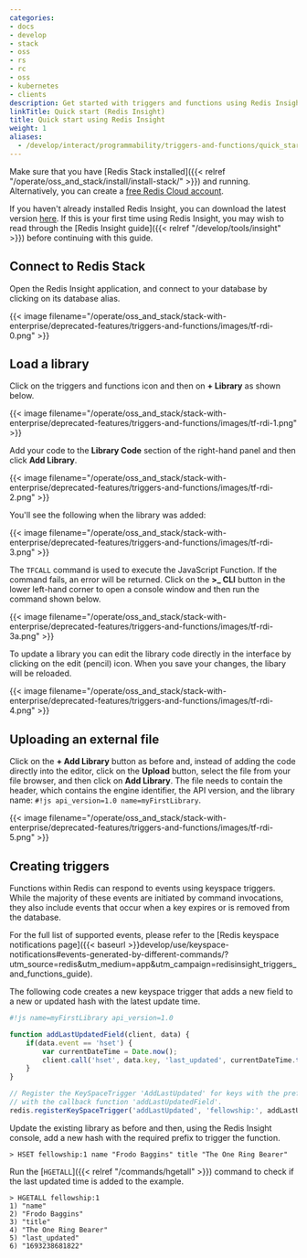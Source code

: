 ```yaml
---
categories:
- docs
- develop
- stack
- oss
- rs
- rc
- oss
- kubernetes
- clients
description: Get started with triggers and functions using Redis Insight
linkTitle: Quick start (Redis Insight)
title: Quick start using Redis Insight
weight: 1
aliases:
  - /develop/interact/programmability/triggers-and-functions/quick_start_cli/
---
```


Make sure that you have [Redis Stack installed]({{< relref "/operate/oss_and_stack/install/install-stack/" >}}) and running. Alternatively, you can create a [free Redis Cloud account](https://redis.com/try-free/?utm_source=redisio&utm_medium=referral&utm_campaign=2023-09-try_free&utm_content=cu-redis_cloud_users).

If you haven't already installed Redis Insight, you can download the latest version [here](https://redis.com/redis-enterprise/redis-insight/?_ga=2.232184223.127667221.1704724457-86137583.1685485233&_gl=1*1gygred*_ga*ODYxMzc1ODMuMTY4NTQ4NTIzMw..*_ga_8BKGRQKRPV*MTcwNDkyMzExMC40MDEuMS4xNzA0OTI3MjQ2LjUyLjAuMA..*_gcl_au*MTQzODY1OTU4OS4xNzAxMTg0MzY0). If this is your first time using Redis Insight, you may wish to read through the [Redis Insight guide]({{< relref "/develop/tools/insight" >}}) before continuing with this guide.

## Connect to Redis Stack

Open the Redis Insight application, and connect to your database by clicking on its database alias.

{{< image filename="/operate/oss_and_stack/stack-with-enterprise/deprecated-features/triggers-and-functions/images/tf-rdi-0.png" >}}

## Load a library

Click on the triggers and functions icon and then on **+ Library** as shown below.

{{< image filename="/operate/oss_and_stack/stack-with-enterprise/deprecated-features/triggers-and-functions/images/tf-rdi-1.png" >}}

Add your code to the **Library Code** section of the right-hand panel and then click **Add Library**.

{{< image filename="/operate/oss_and_stack/stack-with-enterprise/deprecated-features/triggers-and-functions/images/tf-rdi-2.png" >}}

You'll see the following when the library was added:

{{< image filename="/operate/oss_and_stack/stack-with-enterprise/deprecated-features/triggers-and-functions/images/tf-rdi-3.png" >}}

The `TFCALL` command is used to execute the JavaScript Function. If the command fails, an error will be returned. Click on the **>_ CLI**  button in the lower left-hand corner to open a console window and then run the command shown below.

{{< image filename="/operate/oss_and_stack/stack-with-enterprise/deprecated-features/triggers-and-functions/images/tf-rdi-3a.png" >}}

To update a library you can edit the library code directly in the interface by clicking on the edit (pencil) icon. When you save your changes, the libary will be reloaded.

{{< image filename="/operate/oss_and_stack/stack-with-enterprise/deprecated-features/triggers-and-functions/images/tf-rdi-4.png" >}}

## Uploading an external file

Click on the **+ Add Library** button as before and, instead of adding the code directly into the editor, click on the **Upload** button, select the file from your file browser, and then click on **Add Library**. The file needs to contain the header, which contains the engine identifier, the API version, and the library name: `#!js api_version=1.0 name=myFirstLibrary`.

{{< image filename="/operate/oss_and_stack/stack-with-enterprise/deprecated-features/triggers-and-functions/images/tf-rdi-5.png" >}}

## Creating triggers

Functions within Redis can respond to events using keyspace triggers. While the majority of these events are initiated by command invocations, they also include events that occur when a key expires or is removed from the database.

For the full list of supported events, please refer to the [Redis keyspace notifications page]({{< baseurl >}}develop/use/keyspace-notifications#events-generated-by-different-commands/?utm_source=redis\&utm_medium=app\&utm_campaign=redisinsight_triggers_and_functions_guide).

The following code creates a new keyspace trigger that adds a new field to a new or updated hash with the latest update time.

```javascript
#!js name=myFirstLibrary api_version=1.0

function addLastUpdatedField(client, data) {
    if(data.event == 'hset') {
        var currentDateTime = Date.now();
        client.call('hset', data.key, 'last_updated', currentDateTime.toString());
    }
} 

// Register the KeySpaceTrigger 'AddLastUpdated' for keys with the prefix 'fellowship'
// with the callback function 'addLastUpdatedField'.
redis.registerKeySpaceTrigger('addLastUpdated', 'fellowship:', addLastUpdatedField);"
```

Update the existing library as before and then, using the Redis Insight console, add a new hash with the required prefix to trigger the function.

```Shell
> HSET fellowship:1 name "Frodo Baggins" title "The One Ring Bearer"
```

Run the [`HGETALL`]({{< relref "/commands/hgetall" >}}) command to check if the last updated time is added to the example.

```Shell
> HGETALL fellowship:1
1) "name"
2) "Frodo Baggins"
3) "title"
4) "The One Ring Bearer"
5) "last_updated"
6) "1693238681822"
```
